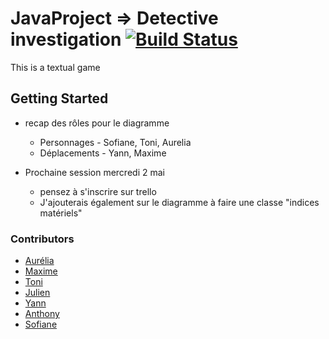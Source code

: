 # JavaProject => Detective investigation  [![Build Status](https://travis-ci.org/skichrome/JavaProject.svg?branch=master)](https://travis-ci.org/skichrome/JavaProject)

This is a textual game

## Getting Started

* recap des rôles pour le diagramme
  * Personnages - Sofiane, Toni, Aurelia
  * Déplacements - Yann, Maxime

* Prochaine session mercredi 2 mai
  * pensez à s'inscrire sur trello
  * J'ajouterais également sur le diagramme à faire une classe "indices matériels"

### Contributors
* [Aurélia](https://github.com/lilidemon)
* [Maxime](https://github.com/TitMax)
* [Toni](https://github.com/skichrome)
* [Julien](https://github.com/Cidrolehein)
* [Yann](https://github.com/k4iz0)
* [Anthony](https://github.com/AnthonyMde)
* [Sofiane](https://github.com/LeothosThoren)
